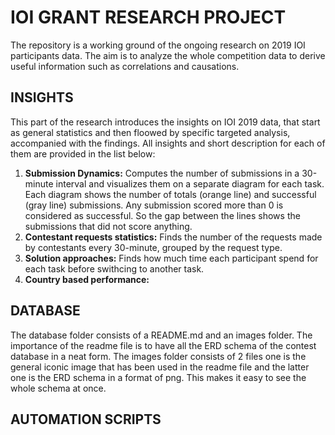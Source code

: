 # IOI GRANT RESEARCH PROJECT

The repository is a working ground of the ongoing research on 2019 IOI participants data. The aim is to analyze the whole competition data to derive useful information such as correlations and causations.

## INSIGHTS

This part of the research introduces the insights on IOI 2019 data, that start as general statistics and then floowed by specific targeted analysis, accompanied with the findings. All insights and short description for each of them are provided in the list below:
1.  **Submission Dynamics:** Computes the number of submissions in a 30-minute interval and visualizes them on a separate diagram for each task. Each diagram shows the number of totals (orange line) and successful (gray line) submissions. Any submission scored more than 0 is considered as successful. So the gap between the lines shows the submissions that did not score anything.
2.  **Contestant requests statistics:** Finds the number of the requests made by contestants every 30-minute, grouped by the request type.
3.  **Solution approaches:** Finds how much time each participant spend for each task before swithcing to another task.
4.  **Country based performance:** 

## DATABASE

The database folder consists of a README.md and an images folder. The importance of the readme file is to have all the ERD schema of the contest database in a neat form. The images folder consists of 2 files one is the general iconic image that has been used in the readme file and the latter one is the ERD schema in a format of png. This makes it easy to see the whole schema at once.

## AUTOMATION SCRIPTS

